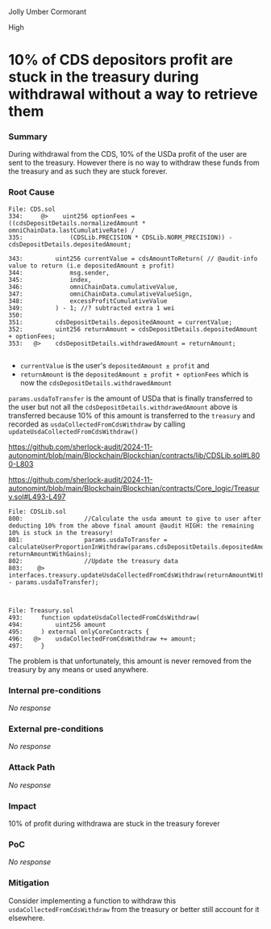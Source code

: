 Jolly Umber Cormorant

High

# 10% of CDS depositors profit are stuck in the treasury during withdrawal without a way to retrieve them

### Summary

During withdrawal from the CDS, 10% of the USDa profit of the user are sent to the treasury. However there is no way to withdraw these funds from the treasury and as such they are stuck forever.

### Root Cause



```solidity
File: CDS.sol
334:     @>    uint256 optionFees = ((cdsDepositDetails.normalizedAmount * omniChainData.lastCumulativeRate) /
335:             (CDSLib.PRECISION * CDSLib.NORM_PRECISION)) - cdsDepositDetails.depositedAmount;

343:         uint256 currentValue = cdsAmountToReturn( // @audit-info value to return (i.e depositedAmount ± profit)
344:             msg.sender,
345:             index,
346:             omniChainData.cumulativeValue,
347:             omniChainData.cumulativeValueSign,
348:             excessProfitCumulativeValue
349:         ) - 1; //? subtracted extra 1 wei
350: 
351:         cdsDepositDetails.depositedAmount = currentValue;
352:         uint256 returnAmount = cdsDepositDetails.depositedAmount + optionFees;
353:   @>    cdsDepositDetails.withdrawedAmount = returnAmount;


```

- `currentValue` is the user's `depositedAmount ± profit` and
- `returnAmount` is the `depositedAmount ± profit + optionFees` which is now the `cdsDepositDetails.withdrawedAmount`

`params.usdaToTransfer` is the amount of USDa that is finally transferred to the user but not all the `cdsDepositDetails.withdrawedAmount` above is transferred because 10% of this amount is transferred to the `treasury` and recorded as `usdaCollectedFromCdsWithdraw` by calling `updateUsdaCollectedFromCdsWithdraw()` 


https://github.com/sherlock-audit/2024-11-autonomint/blob/main/Blockchain/Blockchian/contracts/lib/CDSLib.sol#L800-L803


https://github.com/sherlock-audit/2024-11-autonomint/blob/main/Blockchain/Blockchian/contracts/Core_logic/Treasury.sol#L493-L497


```solidity
File: CDSLib.sol
800:                 //Calculate the usda amount to give to user after deducting 10% from the above final amount @audit HIGH: the remaining 10% is stuck in the treasury!
801:                 params.usdaToTransfer = calculateUserProportionInWithdraw(params.cdsDepositDetails.depositedAmount, returnAmountWithGains);
802:                 //Update the treasury data
803:    @>           interfaces.treasury.updateUsdaCollectedFromCdsWithdraw(returnAmountWithGains - params.usdaToTransfer);



File: Treasury.sol
493:     function updateUsdaCollectedFromCdsWithdraw(
494:         uint256 amount
495:     ) external onlyCoreContracts {
496:   @>    usdaCollectedFromCdsWithdraw += amount;
497:     }

```

The problem is that unfortunately, this amount is never removed from the treasury by any means or used anywhere.

### Internal pre-conditions

_No response_

### External pre-conditions

_No response_

### Attack Path

_No response_

### Impact

10% of profit during withdrawa are stuck in the treasury forever

### PoC

_No response_

### Mitigation

Consider implementing a function to withdraw this `usdaCollectedFromCdsWithdraw` from the treasury or better still account for it elsewhere.